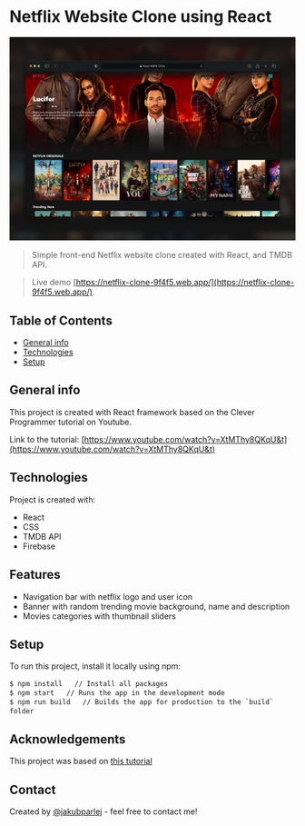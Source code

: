# Netflix Website Clone using React

![Screenshot](./images/netflix-clone-preview.jpg)

> Simple front-end Netflix website clone created with React, and TMDB API.

> Live demo [https://netflix-clone-9f4f5.web.app/](https://netflix-clone-9f4f5.web.app/).

## Table of Contents

- [General info](#general-info)
- [Technologies](#technologies)
- [Setup](#setup)

## General info

This project is created with React framework based on the Clever Programmer tutorial on Youtube.

Link to the tutorial:
[https://www.youtube.com/watch?v=XtMThy8QKqU&t](https://www.youtube.com/watch?v=XtMThy8QKqU&t)

## Technologies

Project is created with:

- React
- CSS
- TMDB API
- Firebase

## Features

- Navigation bar with netflix logo and user icon
- Banner with random trending movie background, name and description
- Movies categories with thumbnail sliders

## Setup

To run this project, install it locally using npm:

```
$ npm install   // Install all packages
$ npm start   // Runs the app in the development mode
$ npm run build   // Builds the app for production to the `build` folder
```

## Acknowledgements

This project was based on [this tutorial](https://www.youtube.com/watch?v=XtMThy8QKqU&t=11198s)

## Contact

Created by [@jakubparlej](https://jprojects.pl) - feel free to contact me!
